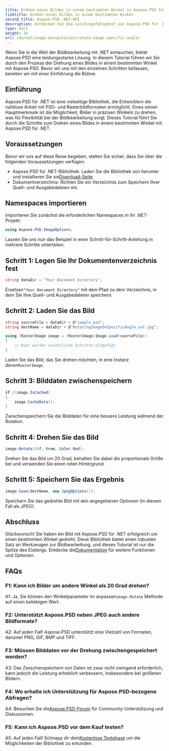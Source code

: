 ```yaml
---
title: Drehen eines Bildes in einem bestimmten Winkel in Aspose.PSD für .NET
linktitle: Drehen eines Bildes in einem bestimmten Winkel
second_title: Aspose.PSD .NET-API
description: Entdecken Sie die Leistungsfähigkeit von Aspose.PSD für .NET. Drehen Sie Bilder mühelos in bestimmten Winkeln. Laden Sie die Bibliothek herunter und beginnen Sie mit der nahtlosen Bearbeitung von Bildern.
type: docs
weight: 16
url: /de/net/image-manipulation/rotate-image-specific-angle/
---
```

Wenn Sie in die Welt der Bildbearbeitung mit .NET eintauchen, bietet Aspose.PSD eine leistungsstarke Lösung. In diesem Tutorial führen wir Sie durch den Prozess der Drehung eines Bildes in einem bestimmten Winkel mit Aspose.PSD. Bevor wir uns mit den einzelnen Schritten befassen, bereiten wir mit einer Einführung die Bühne.

## Einführung

Aspose.PSD für .NET ist eine vielseitige Bibliothek, die Entwicklern die nahtlose Arbeit mit PSD- und Rasterbildformaten ermöglicht. Eines seiner Hauptmerkmale ist die Möglichkeit, Bilder in präzisen Winkeln zu drehen, was für Flexibilität bei der Bildbearbeitung sorgt. Dieses Tutorial führt Sie durch die Schritte zum Drehen eines Bildes in einem bestimmten Winkel mit Aspose.PSD für .NET.

## Voraussetzungen

Bevor wir uns auf diese Reise begeben, stellen Sie sicher, dass Sie über die folgenden Voraussetzungen verfügen:

-  Aspose.PSD für .NET-Bibliothek: Laden Sie die Bibliothek von herunter und installieren Sie sie[Download-Seite](https://releases.aspose.com/psd/net/).
- Dokumentverzeichnis: Richten Sie ein Verzeichnis zum Speichern Ihrer Quell- und Ausgabedateien ein.

## Namespaces importieren

Importieren Sie zunächst die erforderlichen Namespaces in Ihr .NET-Projekt:

```csharp
using Aspose.PSD.ImageOptions;
```

Lassen Sie uns nun das Beispiel in einer Schritt-für-Schritt-Anleitung in mehrere Schritte unterteilen.

## Schritt 1: Legen Sie Ihr Dokumentenverzeichnis fest

```csharp
string dataDir = "Your Document Directory";
```

 Ersetzen`"Your Document Directory"` mit dem Pfad zu dem Verzeichnis, in dem Sie Ihre Quell- und Ausgabedateien speichern.

## Schritt 2: Laden Sie das Bild

```csharp
string sourceFile = dataDir + @"sample.psd";
string destName = dataDir + @"RotatingImageOnSpecificAngle_out.jpg";

using (RasterImage image = (RasterImage)Image.Load(sourceFile))
{
    // Hier werden zusätzliche Schritte eingefügt
}
```

 Laden Sie das Bild, das Sie drehen möchten, in eine Instanz davon`RasterImage`.

## Schritt 3: Bilddaten zwischenspeichern

```csharp
if (!image.IsCached)
{
    image.CacheData();
}
```

Zwischenspeichern Sie die Bilddaten für eine bessere Leistung während der Rotation.

## Schritt 4: Drehen Sie das Bild

```csharp
image.Rotate(20f, true, Color.Red);
```

Drehen Sie das Bild um 20 Grad, behalten Sie dabei die proportionale Größe bei und verwenden Sie einen roten Hintergrund.

## Schritt 5: Speichern Sie das Ergebnis

```csharp
image.Save(destName, new JpegOptions());
```

Speichern Sie das gedrehte Bild mit den angegebenen Optionen (in diesem Fall als JPEG).

## Abschluss

 Glückwunsch! Sie haben ein Bild mit Aspose.PSD für .NET erfolgreich um einen bestimmten Winkel gedreht. Diese Bibliothek bietet einen robusten Satz an Werkzeugen zur Bildbearbeitung, und dieses Tutorial ist nur die Spitze des Eisbergs. Entdecke die[Dokumentation](https://reference.aspose.com/psd/net/) für weitere Funktionen und Optionen.

## FAQs

### F1: Kann ich Bilder um andere Winkel als 20 Grad drehen?

 A1: Ja, Sie können den Winkelparameter im anpassen`image.Rotate` Methode auf einen beliebigen Wert.

### F2: Unterstützt Aspose.PSD neben JPEG auch andere Bildformate?

A2: Auf jeden Fall! Aspose.PSD unterstützt eine Vielzahl von Formaten, darunter PNG, GIF, BMP und TIFF.

### F3: Müssen Bilddaten vor der Drehung zwischengespeichert werden?

A3: Das Zwischenspeichern von Daten ist zwar nicht zwingend erforderlich, kann jedoch die Leistung erheblich verbessern, insbesondere bei größeren Bildern.

### F4: Wo erhalte ich Unterstützung für Aspose.PSD-bezogene Abfragen?

 A4: Besuchen Sie die[Aspose.PSD-Forum](https://forum.aspose.com/c/psd/34) für Community-Unterstützung und Diskussionen.

### F5: Kann ich Aspose.PSD vor dem Kauf testen?

 A5: Auf jeden Fall! Schnapp dir dein[Kostenlose Testphase](https://releases.aspose.com/) um die Möglichkeiten der Bibliothek zu erkunden.